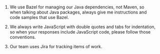 1. We use Bazel for managing our Java dependencies, not Maven, so when talking about Java packages, always give me instructions and code samples that use Bazel.

2. We always write JavaScript with double quotes and tabs for indentation, so when your responses include JavaScript code, please follow those conventions.

3. Our team uses Jira for tracking items of work.
